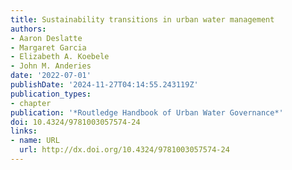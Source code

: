 ```yaml
---
title: Sustainability transitions in urban water management
authors:
- Aaron Deslatte
- Margaret Garcia
- Elizabeth A. Koebele
- John M. Anderies
date: '2022-07-01'
publishDate: '2024-11-27T04:14:55.243119Z'
publication_types:
- chapter
publication: '*Routledge Handbook of Urban Water Governance*'
doi: 10.4324/9781003057574-24
links:
- name: URL
  url: http://dx.doi.org/10.4324/9781003057574-24
---
```

